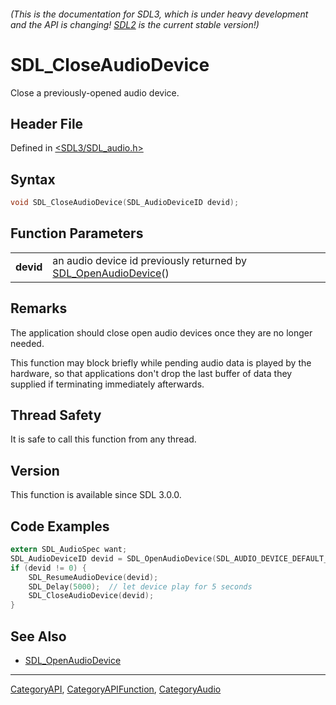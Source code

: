###### (This is the documentation for SDL3, which is under heavy development and the API is changing! [SDL2](https://wiki.libsdl.org/SDL2/) is the current stable version!)
# SDL_CloseAudioDevice

Close a previously-opened audio device.

## Header File

Defined in [<SDL3/SDL_audio.h>](https://github.com/libsdl-org/SDL/blob/main/include/SDL3/SDL_audio.h)

## Syntax

```c
void SDL_CloseAudioDevice(SDL_AudioDeviceID devid);

```

## Function Parameters

|               |                                                                                        |
| ------------- | -------------------------------------------------------------------------------------- |
| **devid**     | an audio device id previously returned by [SDL_OpenAudioDevice](SDL_OpenAudioDevice)() |

## Remarks

The application should close open audio devices once they are no longer
needed.

This function may block briefly while pending audio data is played by the
hardware, so that applications don't drop the last buffer of data they
supplied if terminating immediately afterwards.

## Thread Safety

It is safe to call this function from any thread.

## Version

This function is available since SDL 3.0.0.

## Code Examples

```c
extern SDL_AudioSpec want;
SDL_AudioDeviceID devid = SDL_OpenAudioDevice(SDL_AUDIO_DEVICE_DEFAULT_OUTPUT, &want);
if (devid != 0) {
    SDL_ResumeAudioDevice(devid);
    SDL_Delay(5000);  // let device play for 5 seconds
    SDL_CloseAudioDevice(devid);
}
```

## See Also

- [SDL_OpenAudioDevice](SDL_OpenAudioDevice)

----
[CategoryAPI](CategoryAPI), [CategoryAPIFunction](CategoryAPIFunction), [CategoryAudio](CategoryAudio)


